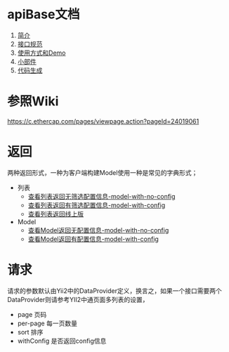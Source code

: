 # apiBase文档

1. [简介](简介.md)
2. [接口规范](接口规范.md)
2. [使用方式和Demo](使用方式和Demo.md)
2. [小部件](小部件.md)
2. [代码生成](小部件.md)

# 参照Wiki
https://c.ethercap.com/pages/viewpage.action?pageId=24019061

# 返回

两种返回形式，一种为客户端构建Model使用一种是常见的字典形式；
- 列表
    - [查看列表返回无筛选配置信息-model-with-no-config](json/list-no-config.json)
    - [查看列表返回有筛选配置信息-model-with-config](json/list-with-config.json)
    - [查看列表返回线上版](json/list-origin.json)
- Model
    - [查看Model返回无配置信息-model-with-no-config](json/detail-with-no-config.json)
    - [查看Model返回有配置信息-model-with-config](json/detail-with-config.json)
    
# 请求

请求的参数默认由Yii2中的DataProvider定义，换言之，如果一个接口需要两个DataProvider则请参考YII2中通页面多列表的设置，

- page 页码	
- per-page 每一页数量
- sort 排序
- withConfig 是否返回config信息